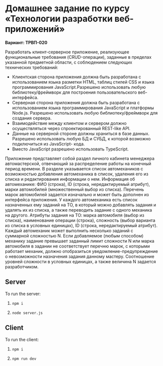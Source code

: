 
# Домашнее задание по курсу «Технологии разработки веб-приложений»
__Вариант: ТРВП-020__

Разработать клиент-серверное приложение, реализующее функциональные требования (CRUD-операции), заданные в пределах указанной предметной области, с соблюдением следующих технических требований:
- Клиентская сторона приложения должна быть разработана с использованием языка разметки HTML, таблиц стилей CSS и языка программирования JavaScript.Разрешено использовать любую библиотеку/фреймворк для построения пользовательского веб-интерфейса.
- Серверная сторона приложения должна быть разработана с использованием языка программирования JavaScript и платформы Node.js. Разрешено использовать любую библиотеку/фреймворк для создания сервера.
-  Взаимодействие между клиентом и сервером должно осуществляться через спроектированный REST-like API.
-  Данные на серверной стороне должны храниться в базе данных. Разрешено использовать любую БД и СУБД, к которой возможно подключиться из JavaScript- кода.
-  Вместо JavaScript разрешено использовать TypeScript.

Приложение представляет собой раздел личного кабинета менеджера автомастерской, отвечающий за распределение работы на конечный период времени. В разделе указывается список автомехаников с возможностью добавления автомеханика в список, удаления его из списка и редактирования информации о нем. Информация об автомеханике: ФИО (строка), ID (строка, нередактируемый атрибут), марки автомобилей (множественный выбор из списка). Перечень марок автомобилей задается изначально и может быть дополнен из интерфейса приложения. У каждого автомеханика есть список назначенных ему заданий на ТО, в который можно добавлять задания и удалять их из списка, а также переводить задание с одного механика на другого. Атрибуты задания на ТО: марка автомобиля (выбор из списка), наименование операции (строка), сложность (выбор варианта из списка в условных единицах), ID (строка, нередактируемый атрибут). Каждый автомеханик может выполнить несколько заданий с суммарной сложностью N. Если добавляемое (любым способом) механику задание превышает заданный лимит сложности N или марка автомобиля в задании не соответствует перечню марок, с которыми работает механик, должно отобразиться уведомление-предупреждение о невозможности назначения задания данному мастеру. Соотношение уровней сложности в условных единицах, а также величина N задается разработчиком.


## Server

To run the server:
1. ``` npm i ```

2. ``` node server.js ```

## Client

To run the client:
1. ``` npm i ```

2. ``` npm run dev ```
